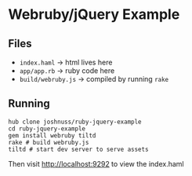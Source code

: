 # Webruby/jQuery Example

## Files

- `index.haml` -> html lives here
- `app/app.rb` -> ruby code here
- `build/webruby.js` -> compiled by running `rake`

## Running

    hub clone joshnuss/ruby-jquery-example
    cd ruby-jquery-example
    gem install webruby tiltd
    rake # build webruby.js
    tiltd # start dev server to serve assets

Then visit [http://localhost:9292](http://localhost:9292) to view the index.haml
